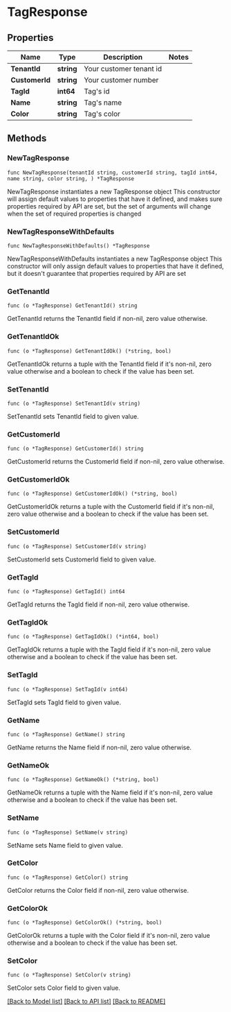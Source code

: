 # TagResponse

## Properties

Name | Type | Description | Notes
------------ | ------------- | ------------- | -------------
**TenantId** | **string** | Your customer tenant id | 
**CustomerId** | **string** | Your customer number | 
**TagId** | **int64** | Tag&#39;s id | 
**Name** | **string** | Tag&#39;s name | 
**Color** | **string** | Tag&#39;s color | 

## Methods

### NewTagResponse

`func NewTagResponse(tenantId string, customerId string, tagId int64, name string, color string, ) *TagResponse`

NewTagResponse instantiates a new TagResponse object
This constructor will assign default values to properties that have it defined,
and makes sure properties required by API are set, but the set of arguments
will change when the set of required properties is changed

### NewTagResponseWithDefaults

`func NewTagResponseWithDefaults() *TagResponse`

NewTagResponseWithDefaults instantiates a new TagResponse object
This constructor will only assign default values to properties that have it defined,
but it doesn't guarantee that properties required by API are set

### GetTenantId

`func (o *TagResponse) GetTenantId() string`

GetTenantId returns the TenantId field if non-nil, zero value otherwise.

### GetTenantIdOk

`func (o *TagResponse) GetTenantIdOk() (*string, bool)`

GetTenantIdOk returns a tuple with the TenantId field if it's non-nil, zero value otherwise
and a boolean to check if the value has been set.

### SetTenantId

`func (o *TagResponse) SetTenantId(v string)`

SetTenantId sets TenantId field to given value.


### GetCustomerId

`func (o *TagResponse) GetCustomerId() string`

GetCustomerId returns the CustomerId field if non-nil, zero value otherwise.

### GetCustomerIdOk

`func (o *TagResponse) GetCustomerIdOk() (*string, bool)`

GetCustomerIdOk returns a tuple with the CustomerId field if it's non-nil, zero value otherwise
and a boolean to check if the value has been set.

### SetCustomerId

`func (o *TagResponse) SetCustomerId(v string)`

SetCustomerId sets CustomerId field to given value.


### GetTagId

`func (o *TagResponse) GetTagId() int64`

GetTagId returns the TagId field if non-nil, zero value otherwise.

### GetTagIdOk

`func (o *TagResponse) GetTagIdOk() (*int64, bool)`

GetTagIdOk returns a tuple with the TagId field if it's non-nil, zero value otherwise
and a boolean to check if the value has been set.

### SetTagId

`func (o *TagResponse) SetTagId(v int64)`

SetTagId sets TagId field to given value.


### GetName

`func (o *TagResponse) GetName() string`

GetName returns the Name field if non-nil, zero value otherwise.

### GetNameOk

`func (o *TagResponse) GetNameOk() (*string, bool)`

GetNameOk returns a tuple with the Name field if it's non-nil, zero value otherwise
and a boolean to check if the value has been set.

### SetName

`func (o *TagResponse) SetName(v string)`

SetName sets Name field to given value.


### GetColor

`func (o *TagResponse) GetColor() string`

GetColor returns the Color field if non-nil, zero value otherwise.

### GetColorOk

`func (o *TagResponse) GetColorOk() (*string, bool)`

GetColorOk returns a tuple with the Color field if it's non-nil, zero value otherwise
and a boolean to check if the value has been set.

### SetColor

`func (o *TagResponse) SetColor(v string)`

SetColor sets Color field to given value.



[[Back to Model list]](../README.md#documentation-for-models) [[Back to API list]](../README.md#documentation-for-api-endpoints) [[Back to README]](../README.md)


